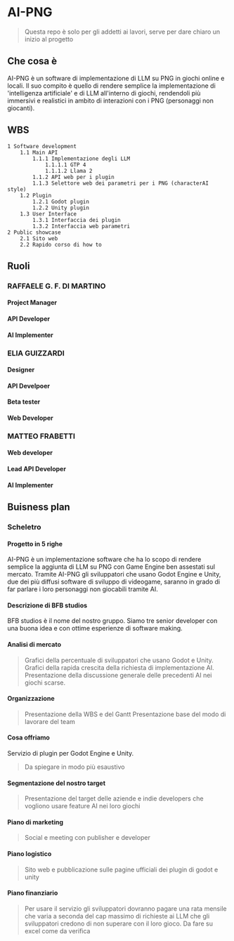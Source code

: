 # AI-PNG

> Questa repo è solo per gli addetti ai lavori, serve per dare chiaro un inizio al progetto

## Che cosa è  
AI-PNG è un software di implementazione di LLM su PNG in giochi online e locali. Il suo compito è quello di rendere semplice la implementazione di 'intelligenza artificiale' e di LLM all'interno di giochi, rendendoli più immersivi e realistici in ambito di interazioni con i PNG (personaggi non giocanti).

## WBS
```
1 Software development
	1.1 Main API
		1.1.1 Implementazione degli LLM
			1.1.1.1 GTP 4
			1.1.1.2 Llama 2
		1.1.2 API web per i plugin
		1.1.3 Selettore web dei parametri per i PNG (characterAI style)
	1.2 Plugin
		1.2.1 Godot plugin
		1.2.2 Unity plugin
	1.3 User Interface
		1.3.1 Interfaccia dei plugin
		1.3.2 Interfaccia web parametri
2 Public showcase
	2.1 Sito web
	2.2 Rapido corso di how to
```
## Ruoli
### RAFFAELE G. F. DI MARTINO
#### Project Manager
#### API Developer
#### AI Implementer

### ELIA GUIZZARDI
#### Designer
#### API Develpoer
#### Beta tester
#### Web Developer
### MATTEO FRABETTI
#### Web developer
#### Lead API Developer
#### AI Implementer

## Buisness plan
### Scheletro
#### Progetto in 5 righe
AI-PNG è un implementazione software che ha lo scopo di rendere semplice la aggiunta di LLM su PNG con Game Engine ben assestati sul mercato. Tramite AI-PNG gli sviluppatori che usano Godot Engine e Unity, due dei più diffusi software di sviluppo di videogame, saranno in grado di far parlare i loro personaggi non giocabili tramite AI.
#### Descrizione di BFB studios
BFB studios è il nome del nostro gruppo. Siamo tre senior developer con una buona idea e con ottime esperienze di software making.
#### Analisi di mercato
>Grafici della percentuale di sviluppatori che usano Godot e Unity.
>Grafici della rapida crescita della richiesta di implementazione AI.
>Presentazione della discussione generale delle precedenti AI nei giochi scarse.
#### Organizzazione
>Presentazione della WBS e del Gantt
>Presentazione base del modo di lavorare del team
#### Cosa offriamo
Servizio di plugin per Godot Engine e Unity.
>Da spiegare in modo più esaustivo
#### Segmentazione del nostro target
>Presentazione del target delle aziende e indie developers che vogliono
>usare feature AI nei loro giochi
#### Piano di marketing
>Social e meeting con publisher e developer
#### Piano logistico
>Sito web e pubblicazione sulle pagine ufficiali dei plugin di godot e unity
#### Piano finanziario
>Per usare il servizio gli sviluppatori dovranno pagare una rata mensile che varia a seconda del cap massimo di richieste ai LLM che gli sviluppatori credono di non superare con il loro gioco. Da fare su excel come da verifica